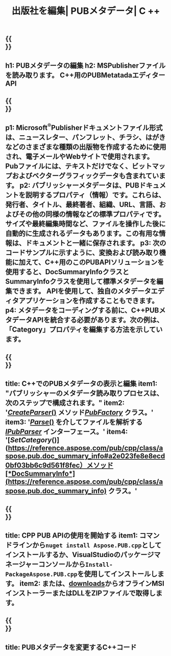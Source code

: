 ﻿---
translation: true
template: /_templates/metadata-cpp.md
title: 出版社を編集| PUBメタデータ| C ++
description: PUB C++APIソリューションを使用してパブリッシャーファイルのメタデータを読み取ります。オンプレミスのC++APIを使用すると、SummaryInfoプロパティとDocSummaryInfoプロパティにアクセスできます。
url: /cpp/metadata/pub/
metakeywords: パブメタデータの編集、パブファイルメタデータ、パブリッシャーメタデータエディター、パブファイルメタデータの読み取り、パブメタデータの読み取り
family: pub
platformtag: cpp
feature: metadata
aliases: / cpp / metadata /
---

{{<section banner>}}
---
h1: PUBメタデータの編集
h2: MSPublisherファイルを読み取ります。 C++用のPUBMetatadaエディターAPI
---

{{<section overview>}}
---
p1: Microsoft<sup>®</sup>Publisherドキュメントファイル形式は、ニュースレター、パンフレット、チラシ、はがきなどのさまざまな種類の出版物を作成するために使用され、電子メールやWebサイトで使用されます。 Pubファイルには、テキストだけでなく、ビットマップおよびベクターグラフィックデータも含まれています。
p2: パブリッシャーメタデータは、PUBドキュメントを説明するプロパティ（情報）です。これらは、発行者、タイトル、最終著者、組織、URL、言語、およびその他の同様の情報などの標準プロパティです。サイズや最終編集時間など、ファイルを操作した後に自動的に生成されるデータもあります。この有用な情報は、ドキュメントと一緒に保存されます。
p3: 次のコードサンプルに示すように、変換および読み取り機能に加えて、C++用のこのPUBAPIソリューションを使用すると、DocSummaryInfoクラスとSummaryInfoクラスを使用して標準メタデータを編集できます。 APIを使用して、独自のメタデータエディタアプリケーションを作成することもできます。
p4: メタデータをコーディングする前に、C++PUBメタデータAPIを統合する必要があります。次の例は、「Category」プロパティを編集する方法を示しています。
---

{{<section feature1>}}
---
title: C++でのPUBメタデータの表示と編集
item1: "パブリッシャーのメタデータ読み取りプロセスは、次のステップで構成されます。"
item2: '[*CreateParser*()](https://reference.aspose.com/pub/cpp/class/aspose.pub.pub_factory#a88c04c4c35d45ee8febc7e1554d03c4b) メソッド[*PubFactory*](https://reference.aspose.com/pub/cpp/class/aspose.pub.pub_factory) クラス。'
item3: '[*Parse*()](https://reference.aspose.com/pub/cpp/class/aspose.pub.i_pub_parser#ae9fc7043f382a5b4a7b694f0fe477915) を介してファイルを解析する [*IPubParser*](https://reference.aspose.com/pub/cpp/class/aspose.pub.i_pub_parser) インターフェース。'
item4: '[*SetCategory*()](https://reference.aspose.com/pub/cpp/class/aspose.pub.doc_summary_info#a2e023fe8e8ecd0bf03bb6c9d561f8fec）メソッド[*DocSummaryInfo*](https://reference.aspose.com/pub/cpp/class/aspose.pub.doc_summary_info) クラス。'
---

{{<section feature2>}}
---
title: CPP PUB APIの使用を開始する
item1: コマンドラインから```nuget install Aspose.PUB.cpp```としてインストールするか、VisualStudioのパッケージマネージャーコンソールから```Install-PackageAspose.PUB.cpp```を使用してインストールします。
item2: または、[downloads](https://releases.aspose.com/pub/cpp)からオフラインMSIインストーラーまたはDLLをZIPファイルで取得します。
---

{{<section codeexample>}}
---
title: PUBメタデータを変更するC++コード
---
